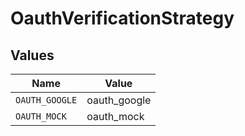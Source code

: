 # OauthVerificationStrategy


## Values

| Name           | Value          |
| -------------- | -------------- |
| `OAUTH_GOOGLE` | oauth_google   |
| `OAUTH_MOCK`   | oauth_mock     |